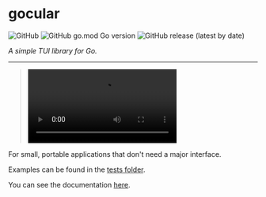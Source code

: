 # gocular

![GitHub](https://img.shields.io/github/license/jibstack64/gocular) ![GitHub go.mod Go version](https://img.shields.io/github/go-mod/go-version/jibstack64/gocular) ![GitHub release (latest by date)](https://img.shields.io/github/v/release/jibstack64/gocular)

*A simple TUI library for Go.*

---

> ![Preview](https://raw.githubusercontent.com/jibstack64/gocular/master/examples/preview.mp4)

For small, portable applications that don't need a major interface.

Examples can be found in the [tests folder](https://github.com/jibstack64/gocular/blob/master/tests).

You can see the documentation [here](https://github.com/jibstack64/gocular/blob/master/docs).
